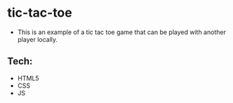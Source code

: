 # tic-tac-toe
* This is an example of a tic tac toe game that can be played with another player locally.

## Tech:
- HTML5
- CSS
- JS
